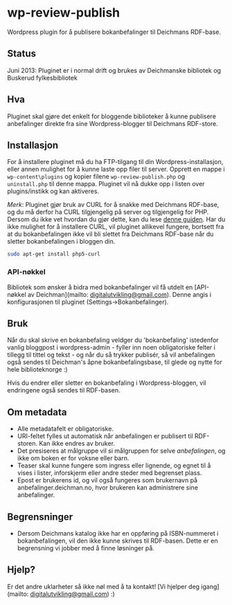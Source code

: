 # wp-review-publish
Wordpress plugin for å publisere bokanbefalinger til Deichmans RDF-base.

## Status
Juni 2013: Pluginet er i normal drift og brukes av Deichmanske bibliotek og Buskerud fylkesbibliotek

## Hva
Pluginet skal gjøre det enkelt for bloggende biblioteker å kunne publisere anbefalinger direkte fra sine Wordpress-blogger til Deichmans RDF-store.

## Installasjon
For å installere pluginet må du ha FTP-tilgang til din Wordpress-installasjon, eller annen mulighet for å kunne laste opp filer til server. Opprett en mappe i `wp-content\plugins` og kopier filene `wp-review-publish.php` og `uninstall.php` til denne mappa. Pluginet vil nå dukke opp i listen over plugins/instikk og kan aktiveres.

*Merk*: Pluginet gjør bruk av CURL for å snakke med Deichmans RDF-base, og du må derfor ha CURL tilgjengelig på server og tilgjengelig for PHP. Dersom du ikke vet hvordan du gjør dette, kan du lese [denne guiden](http://www.tomjepson.co.uk/enabling-curl-in-php-php-ini-wamp-xamp-ubuntu/). Har du ikke mulighet for å installere CURL, vil pluginet allikevel fungere, bortsett fra at du bokanbefalingen ikke vil bli slettet fra Deichmans RDF-base når du sletter bokanbefalingen i bloggen din.

```bash
sudo apt-get install php5-curl
```

### API-nøkkel
Bibliotek som ønsker å bidra med bokanbefalinger vil få utdelt en [API-nøkkel av Deichman](mailto: digitalutvikling@gmail.com). Denne angis i konfigurasjonen til pluginet (Settings->Bokanbefalinger).

## Bruk
Når du skal skrive en bokanbefaling veldger du 'bokanbefaling' istedenfor vanlig bloggpost i wordpress-admin - fyller inn noen obligatoriske felter i tillegg til tittel og tekst - og når du så trykker publisér, så vil anbefalingen også sendes til Deichman's åpne bokanbefalingsbase, til glede og nytte for hele biblioteknorge :)

Hvis du endrer eller sletter en bokanbefaling i Wordpress-bloggen, vil endringene også sendes til RDF-basen.

## Om metadata
+ Alle metadatafelt er obligatoriske.
+ URI-feltet fylles ut automatisk når anbefalingen er publisert til RDF-storen. Kan ikke endres av bruker.
+ Det presiseres at målgruppe vil si målgruppen for selve *anbefalingen*, og ikke om boken er for voksne eller barn.
+ Teaser skal kunne fungere som ingress eller lignende, og egnet til å vises i lister, inforskjerm eller andre steder med begrenset plass.
+ Epost er brukerens id, og vil også fungeres som brukernavn på anbefalinger.deichman.no, hvor brukeren kan administrere sine anbefalinger.

## Begrensninger
+ Dersom Deichmans katalog ikke har en oppføring på ISBN-nummeret i bokanbefalingen, vil den ikke kunne skrives til RDF-basen. Dette er en begrensning vi jobber med å finne løsninger på.

## Hjelp?
Er det andre uklarheter så ikke nøl med å ta kontakt! [Vi hjelper deg igang](mailto: digitalutvikling@gmail.com) :)